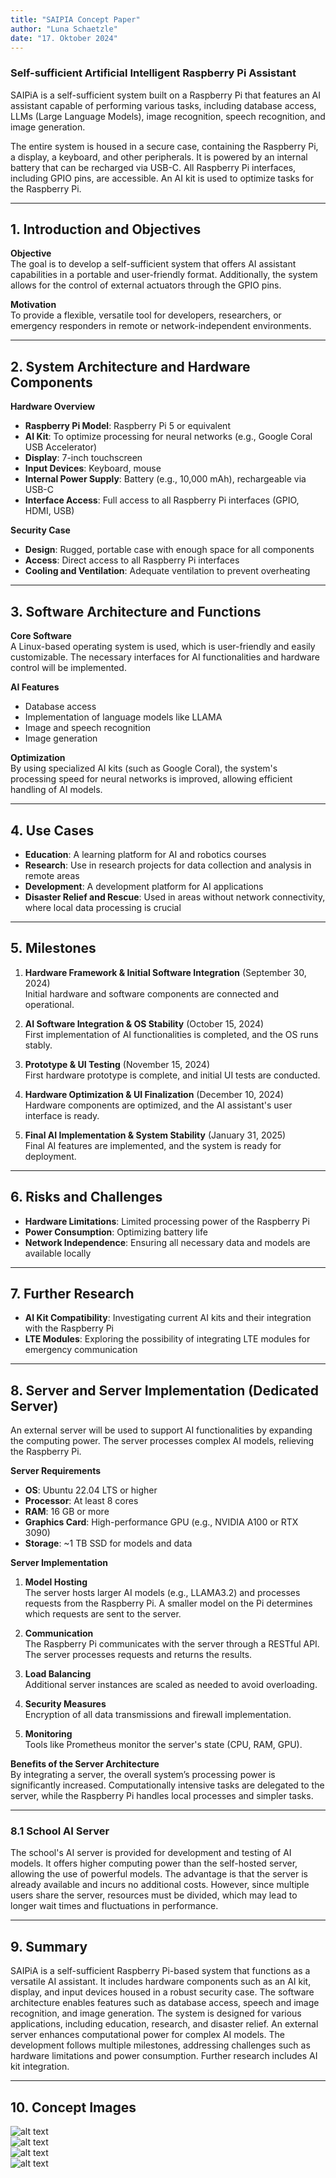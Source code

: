 ```yaml
---
title: "SAIPIA Concept Paper"
author: "Luna Schaetzle"
date: "17. Oktober 2024"
---
```


### **Self-sufficient Artificial Intelligent Raspberry Pi Assistant**

SAIPiA is a self-sufficient system built on a Raspberry Pi that features an AI assistant capable of performing various tasks, including database access, LLMs (Large Language Models), image recognition, speech recognition, and image generation. 

The entire system is housed in a secure case, containing the Raspberry Pi, a display, a keyboard, and other peripherals. It is powered by an internal battery that can be recharged via USB-C. All Raspberry Pi interfaces, including GPIO pins, are accessible. An AI kit is used to optimize tasks for the Raspberry Pi.

---

## 1. Introduction and Objectives

**Objective**  
The goal is to develop a self-sufficient system that offers AI assistant capabilities in a portable and user-friendly format. Additionally, the system allows for the control of external actuators through the GPIO pins.

**Motivation**  
To provide a flexible, versatile tool for developers, researchers, or emergency responders in remote or network-independent environments.

---

## 2. System Architecture and Hardware Components

**Hardware Overview**  
- **Raspberry Pi Model**: Raspberry Pi 5 or equivalent
- **AI Kit**: To optimize processing for neural networks (e.g., Google Coral USB Accelerator)
- **Display**: 7-inch touchscreen
- **Input Devices**: Keyboard, mouse
- **Internal Power Supply**: Battery (e.g., 10,000 mAh), rechargeable via USB-C
- **Interface Access**: Full access to all Raspberry Pi interfaces (GPIO, HDMI, USB)

**Security Case**  
- **Design**: Rugged, portable case with enough space for all components
- **Access**: Direct access to all Raspberry Pi interfaces
- **Cooling and Ventilation**: Adequate ventilation to prevent overheating

---

## 3. Software Architecture and Functions

**Core Software**  
A Linux-based operating system is used, which is user-friendly and easily customizable. The necessary interfaces for AI functionalities and hardware control will be implemented.

**AI Features**  
- Database access
- Implementation of language models like LLAMA
- Image and speech recognition
- Image generation

**Optimization**  
By using specialized AI kits (such as Google Coral), the system's processing speed for neural networks is improved, allowing efficient handling of AI models.

---

## 4. Use Cases

- **Education**: A learning platform for AI and robotics courses
- **Research**: Use in research projects for data collection and analysis in remote areas
- **Development**: A development platform for AI applications
- **Disaster Relief and Rescue**: Used in areas without network connectivity, where local data processing is crucial

---

## 5. Milestones

1. **Hardware Framework & Initial Software Integration** (September 30, 2024)  
   Initial hardware and software components are connected and operational.
   
2. **AI Software Integration & OS Stability** (October 15, 2024)  
   First implementation of AI functionalities is completed, and the OS runs stably.

3. **Prototype & UI Testing** (November 15, 2024)  
   First hardware prototype is complete, and initial UI tests are conducted.

4. **Hardware Optimization & UI Finalization** (December 10, 2024)  
   Hardware components are optimized, and the AI assistant's user interface is ready.

5. **Final AI Implementation & System Stability** (January 31, 2025)  
   Final AI features are implemented, and the system is ready for deployment.

---

## 6. Risks and Challenges

- **Hardware Limitations**: Limited processing power of the Raspberry Pi
- **Power Consumption**: Optimizing battery life
- **Network Independence**: Ensuring all necessary data and models are available locally

---

## 7. Further Research

- **AI Kit Compatibility**: Investigating current AI kits and their integration with the Raspberry Pi
- **LTE Modules**: Exploring the possibility of integrating LTE modules for emergency communication

---

## 8. Server and Server Implementation (Dedicated Server)

An external server will be used to support AI functionalities by expanding the computing power. The server processes complex AI models, relieving the Raspberry Pi.

**Server Requirements**  
- **OS**: Ubuntu 22.04 LTS or higher
- **Processor**: At least 8 cores
- **RAM**: 16 GB or more
- **Graphics Card**: High-performance GPU (e.g., NVIDIA A100 or RTX 3090)
- **Storage**: ~1 TB SSD for models and data

**Server Implementation**  
1. **Model Hosting**  
   The server hosts larger AI models (e.g., LLAMA3.2) and processes requests from the Raspberry Pi. A smaller model on the Pi determines which requests are sent to the server.

2. **Communication**  
   The Raspberry Pi communicates with the server through a RESTful API. The server processes requests and returns the results.

3. **Load Balancing**  
   Additional server instances are scaled as needed to avoid overloading.

4. **Security Measures**  
   Encryption of all data transmissions and firewall implementation.

5. **Monitoring**  
   Tools like Prometheus monitor the server's state (CPU, RAM, GPU).

**Benefits of the Server Architecture**  
By integrating a server, the overall system’s processing power is significantly increased. Computationally intensive tasks are delegated to the server, while the Raspberry Pi handles local processes and simpler tasks.

---

### 8.1 School AI Server

The school's AI server is provided for development and testing of AI models. It offers higher computing power than the self-hosted server, allowing the use of powerful models. The advantage is that the server is already available and incurs no additional costs. However, since multiple users share the server, resources must be divided, which may lead to longer wait times and fluctuations in performance.

---

## 9. Summary

SAIPiA is a self-sufficient Raspberry Pi-based system that functions as a versatile AI assistant. It includes hardware components such as an AI kit, display, and input devices housed in a robust security case. The software architecture enables features such as database access, speech and image recognition, and image generation. The system is designed for various applications, including education, research, and disaster relief. An external server enhances computational power for complex AI models. The development follows multiple milestones, addressing challenges such as hardware limitations and power consumption. Further research includes AI kit integration.

---

## 10. Concept Images

![alt text](image-1.png)  
![alt text](image-3.png)  
![alt text](image-2.png)  
![alt text](image-4.png)

